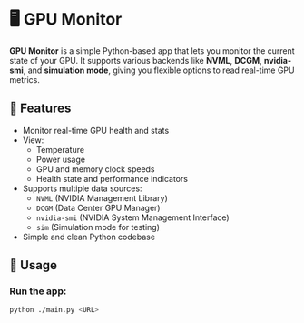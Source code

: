 # 🖥️ GPU Monitor

**GPU Monitor** is a simple Python-based app that lets you monitor the current state of your GPU. It supports various backends like **NVML**, **DCGM**, **nvidia-smi**, and **simulation mode**, giving you flexible options to read real-time GPU metrics.

## 🔧 Features

- Monitor real-time GPU health and stats
- View:
  - Temperature
  - Power usage
  - GPU and memory clock speeds
  - Health state and performance indicators
- Supports multiple data sources:
  - `NVML` (NVIDIA Management Library)
  - `DCGM` (Data Center GPU Manager)
  - `nvidia-smi` (NVIDIA System Management Interface)
  - `sim` (Simulation mode for testing)
- Simple and clean Python codebase

## 🚀 Usage

### Run the app:

```bash
python ./main.py <URL>
```
